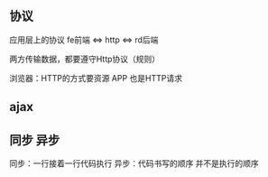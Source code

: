 ## 协议
应用层上的协议
fe前端  <=>  http  <=>  rd后端

两方传输数据，都要遵守Http协议（规则）

浏览器：HTTP的方式要资源
APP 也是HTTP请求


## ajax

## 同步 异步
同步：一行接着一行代码执行
    异步：代码书写的顺序 并不是执行的顺序
